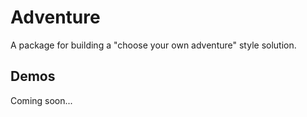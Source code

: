 # Adventure

A package for building a "choose your own adventure" style solution.

## Demos

Coming soon...